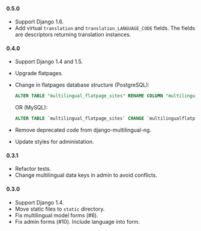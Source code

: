 #### 0.5.0 ####
 * Support Django 1.6.
 * Add virtual `translation` and `translation_LANGUAGE_CODE` fields. The fields are descriptors returning translation
   instances.

#### 0.4.0 ####
 * Support Django 1.4 and 1.5.
 * Upgrade flatpages.
 * Change in flatpages database structure (PostgreSQL):

   ```sql
   ALTER TABLE "multilingual_flatpage_sites" RENAME COLUMN "multilingualflatpage_id" TO "flatpage_id";
   ```

    OR (MySQL):

   ```sql
   ALTER TABLE `multilingual_flatpage_sites` CHANGE `multilingualflatpage_id` `flatpage_id` INT;
   ```

 * Remove deprecated code from django-multilingual-ng.
 * Update styles for administation.

#### 0.3.1 ####
 * Refactor tests.
 * Change multilingual data keys in admin to avoid conflicts.

#### 0.3.0 ####
 * Support Django 1.4.
 * Move static files to `static` directory.
 * Fix multilingual model forms (#6).
 * Fix admin forms (#10). Include language into form.
